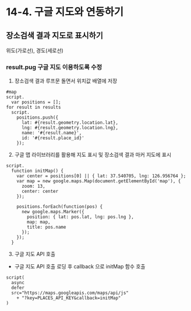 # 14-4. 구글 지도와 연동하기
## 장소검색 결과 지도로 표시하기
위도(가로선), 경도(세로선)

### result.pug 구글 지도 이용하도록 수정
1. 장소검색 결과 루프문 돌면서 위치값 배열에 저장
```pug
#map
script.
  var positions = [];
for result in results
  script.
    positions.push({
      lat: #{result.geometry.location.lat},
      lng: #{result.geometry.location.lng},
      name: '#{result.name}',
      id: '#{result.place_id}'
    });
```

2. 구글 맵 라이브러리를 활용해 지도 표시 및 장소검색 결과 마커 지도에 표시
```pug
script.
  function initMap() {
    var center = positions[0] || { lat: 37.540705, lng: 126.956764 };
    var map = new google.maps.Map(document.getElementById('map'), {
      zoom: 13,
      center: center
    });

    positions.forEach(function(pos) {
      new google.maps.Marker({
        position: { lat: pos.lat, lng: pos.lng },
        map: map,
        title: pos.name
      });
    });
  }
```

3. 구글 지도 API 호출
- 구글 지도 API 호출 로딩 후 callback 으로 initMap 함수 호출
```pug
script(
  async
  defer
  src="https://maps.googleapis.com/maps/api/js"
    + "?key=PLACES_API_KEY&callback=initMap"
)
```